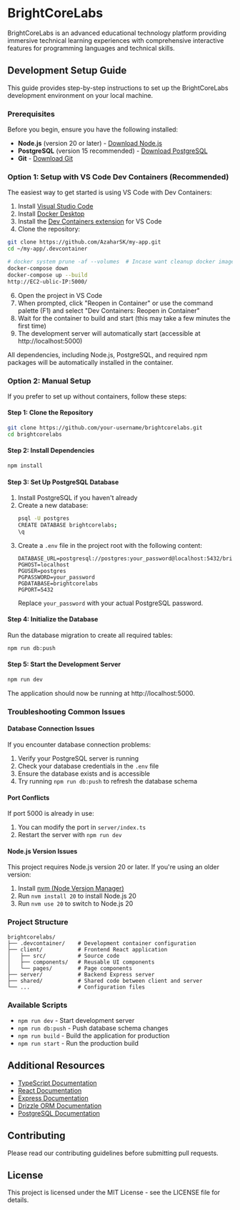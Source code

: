 # BrightCoreLabs

BrightCoreLabs is an advanced educational technology platform providing immersive technical learning experiences with comprehensive interactive features for programming languages and technical skills.

## Development Setup Guide

This guide provides step-by-step instructions to set up the BrightCoreLabs development environment on your local machine.

### Prerequisites

Before you begin, ensure you have the following installed:

- **Node.js** (version 20 or later) - [Download Node.js](https://nodejs.org/)
- **PostgreSQL** (version 15 recommended) - [Download PostgreSQL](https://www.postgresql.org/download/)
- **Git** - [Download Git](https://git-scm.com/downloads)

### Option 1: Setup with VS Code Dev Containers (Recommended)

The easiest way to get started is using VS Code with Dev Containers:

1. Install [Visual Studio Code](https://code.visualstudio.com/)
2. Install [Docker Desktop](https://www.docker.com/products/docker-desktop)
3. Install the [Dev Containers extension](https://marketplace.visualstudio.com/items?itemName=ms-vscode-remote.remote-containers) for VS Code
4. Clone the repository:

```bash
git clone https://github.com/AzaharSK/my-app.git
cd ~/my-app/.devcontainer

# docker system prune -af --volumes  # Incase want cleanup docker images
docker-compose down
docker-compose up --build
http://EC2-ublic-IP:5000/
```
6. Open the project in VS Code
7. When prompted, click "Reopen in Container" or use the command palette (F1) and select "Dev Containers: Reopen in Container"
8. Wait for the container to build and start (this may take a few minutes the first time)
9. The development server will automatically start (accessible at http://localhost:5000)

All dependencies, including Node.js, PostgreSQL, and required npm packages will be automatically installed in the container.

### Option 2: Manual Setup

If you prefer to set up without containers, follow these steps:

#### Step 1: Clone the Repository

```bash
git clone https://github.com/your-username/brightcorelabs.git
cd brightcorelabs
```

#### Step 2: Install Dependencies

```bash
npm install
```

#### Step 3: Set Up PostgreSQL Database

1. Install PostgreSQL if you haven't already
2. Create a new database:
   ```bash
   psql -U postgres
   CREATE DATABASE brightcorelabs;
   \q
   ```
3. Create a `.env` file in the project root with the following content:
   ```
   DATABASE_URL=postgresql://postgres:your_password@localhost:5432/brightcorelabs
   PGHOST=localhost
   PGUSER=postgres
   PGPASSWORD=your_password
   PGDATABASE=brightcorelabs
   PGPORT=5432
   ```
   Replace `your_password` with your actual PostgreSQL password.

#### Step 4: Initialize the Database

Run the database migration to create all required tables:

```bash
npm run db:push
```

#### Step 5: Start the Development Server

```bash
npm run dev
```

The application should now be running at http://localhost:5000.

### Troubleshooting Common Issues

#### Database Connection Issues

If you encounter database connection problems:

1. Verify your PostgreSQL server is running
2. Check your database credentials in the `.env` file
3. Ensure the database exists and is accessible
4. Try running `npm run db:push` to refresh the database schema

#### Port Conflicts

If port 5000 is already in use:

1. You can modify the port in `server/index.ts` 
2. Restart the server with `npm run dev`

#### Node.js Version Issues

This project requires Node.js version 20 or later. If you're using an older version:

1. Install [nvm (Node Version Manager)](https://github.com/nvm-sh/nvm)
2. Run `nvm install 20` to install Node.js 20
3. Run `nvm use 20` to switch to Node.js 20

### Project Structure

```
brightcorelabs/
├── .devcontainer/    # Development container configuration
├── client/           # Frontend React application
│   ├── src/          # Source code
│   ├── components/   # Reusable UI components
│   └── pages/        # Page components
├── server/           # Backend Express server
├── shared/           # Shared code between client and server
└── ...               # Configuration files
```

### Available Scripts

- `npm run dev` - Start development server
- `npm run db:push` - Push database schema changes
- `npm run build` - Build the application for production
- `npm run start` - Run the production build

## Additional Resources

- [TypeScript Documentation](https://www.typescriptlang.org/docs/)
- [React Documentation](https://reactjs.org/docs/getting-started.html)
- [Express Documentation](https://expressjs.com/)
- [Drizzle ORM Documentation](https://orm.drizzle.team/docs/overview)
- [PostgreSQL Documentation](https://www.postgresql.org/docs/)

## Contributing

Please read our contributing guidelines before submitting pull requests.

## License

This project is licensed under the MIT License - see the LICENSE file for details.
